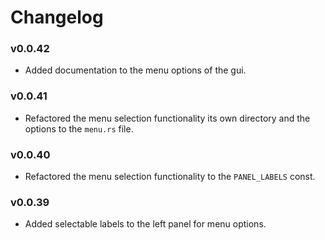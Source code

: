 # Changelog

### v0.0.42

- Added documentation to the menu options of the gui.

### v0.0.41

- Refactored the menu selection functionality its own directory and the options
  to the `menu.rs` file.

### v0.0.40

- Refactored the menu selection functionality to the `PANEL_LABELS` const.

### v0.0.39

- Added selectable labels to the left panel for menu options.

